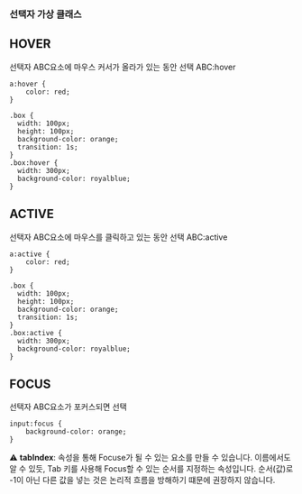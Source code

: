### 선택자 가상 클래스
## HOVER
선택자 ABC요소에 마우스 커서가 올라가 있는 동안 선택
ABC:hover
```
a:hover {
    color: red;
}
```
```
.box {
  width: 100px;
  height: 100px;
  background-color: orange;
  transition: 1s;
}
.box:hover {
  width: 300px;
  background-color: royalblue;
}
```

## ACTIVE
선택자 ABC요소에 마우스를 클릭하고 있는 동안 선택
ABC:active
```
a:active {
    color: red;
}
```
```
.box {
  width: 100px;
  height: 100px;
  background-color: orange;
  transition: 1s;
}
.box:active {
  width: 300px;
  background-color: royalblue;
}
```

## FOCUS
선택자 ABC요소가 포커스되면 선택
```
input:focus {
	background-color: orange;
}
```
⚠️ **tabIndex**: 속성을 통해 Focuse가 될 수 있는 요소를 만들 수 있습니다.
  이름에서도 알 수 있듯, Tab 키를 사용해 Focus할 수 있는 순서를 지정하는 속성입니다.
  순서(값)로 -1이 아닌 다른 값을 넣는 것은 논리적 흐름을 방해하기 떄문에 권장하지 않습니다.